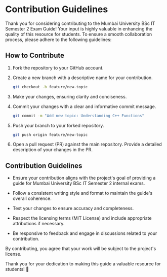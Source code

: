 # Contribution Guidelines

Thank you for considering contributing to the Mumbai University BSc IT Semester 2 Exam Guide! Your input is highly valuable in enhancing the quality of this resource for students. To ensure a smooth collaboration process, please adhere to the following guidelines:

## How to Contribute

1. Fork the repository to your GitHub account.
   
2. Create a new branch with a descriptive name for your contribution.
   ```bash
   git checkout -b feature/new-topic
   ```

3. Make your changes, ensuring clarity and conciseness.

4. Commit your changes with a clear and informative commit message.
   ```bash
   git commit -m "Add new topic: Understanding C++ Functions"
   ```

5. Push your branch to your forked repository.
   ```bash
   git push origin feature/new-topic
   ```

6. Open a pull request (PR) against the main repository. Provide a detailed description of your changes in the PR.

## Contribution Guidelines

- Ensure your contribution aligns with the project's goal of providing a guide for Mumbai University BSc IT Semester 2 internal exams.

- Follow a consistent writing style and format to maintain the guide's overall coherence.

- Test your changes to ensure accuracy and completeness.

- Respect the licensing terms (MIT License) and include appropriate attributions if necessary.

- Be responsive to feedback and engage in discussions related to your contribution.

By contributing, you agree that your work will be subject to the project's license.

Thank you for your dedication to making this guide a valuable resource for students! 🚀